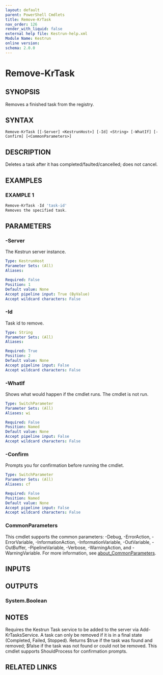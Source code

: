 ```yaml
---
layout: default
parent: PowerShell Cmdlets
title: Remove-KrTask
nav_order: 126
render_with_liquid: false
external help file: Kestrun-help.xml
Module Name: Kestrun
online version:
schema: 2.0.0
---
```


# Remove-KrTask

## SYNOPSIS
Removes a finished task from the registry.

## SYNTAX

```
Remove-KrTask [[-Server] <KestrunHost>] [-Id] <String> [-WhatIf] [-Confirm] [<CommonParameters>]
```

## DESCRIPTION
Deletes a task after it has completed/faulted/cancelled; does not cancel.

## EXAMPLES

### EXAMPLE 1
```powershell
Remove-KrTask -Id 'task-id'
Removes the specified task.
```

## PARAMETERS

### -Server
The Kestrun server instance.

```yaml
Type: KestrunHost
Parameter Sets: (All)
Aliases:

Required: False
Position: 1
Default value: None
Accept pipeline input: True (ByValue)
Accept wildcard characters: False
```

### -Id
Task id to remove.

```yaml
Type: String
Parameter Sets: (All)
Aliases:

Required: True
Position: 2
Default value: None
Accept pipeline input: False
Accept wildcard characters: False
```

### -WhatIf
Shows what would happen if the cmdlet runs.
The cmdlet is not run.

```yaml
Type: SwitchParameter
Parameter Sets: (All)
Aliases: wi

Required: False
Position: Named
Default value: None
Accept pipeline input: False
Accept wildcard characters: False
```

### -Confirm
Prompts you for confirmation before running the cmdlet.

```yaml
Type: SwitchParameter
Parameter Sets: (All)
Aliases: cf

Required: False
Position: Named
Default value: None
Accept pipeline input: False
Accept wildcard characters: False
```

### CommonParameters
This cmdlet supports the common parameters: -Debug, -ErrorAction, -ErrorVariable, -InformationAction, -InformationVariable, -OutVariable, -OutBuffer, -PipelineVariable, -Verbose, -WarningAction, and -WarningVariable. For more information, see [about_CommonParameters](http://go.microsoft.com/fwlink/?LinkID=113216).

## INPUTS

## OUTPUTS

### System.Boolean
## NOTES
Requires the Kestrun Task service to be added to the server via Add-KrTasksService.
A task can only be removed if it is in a final state (Completed, Failed, Stopped).
Returns $true if the task was found and removed; $false if the task was not found or could not be removed.
This cmdlet supports ShouldProcess for confirmation prompts.

## RELATED LINKS
